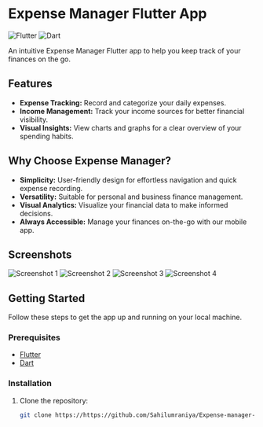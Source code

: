 # Expense Manager Flutter App

![Flutter](https://img.shields.io/badge/Flutter-3.13.8-blue.svg)
![Dart](https://img.shields.io/badge/Dart-3.1.4-green.svg)

An intuitive Expense Manager Flutter app to help you keep track of your finances on the go.

## Features

- **Expense Tracking:** Record and categorize your daily expenses.
- **Income Management:** Track your income sources for better financial visibility.
- **Visual Insights:** View charts and graphs for a clear overview of your spending habits.

## Why Choose Expense Manager?

- **Simplicity:** User-friendly design for effortless navigation and quick expense recording.
- **Versatility:** Suitable for personal and business finance management.
- **Visual Analytics:** Visualize your financial data to make informed decisions.
- **Always Accessible:** Manage your finances on-the-go with our mobile app.

## Screenshots

![Screenshot 1](screenshots/expensemanager2.jpg)
![Screenshot 2](screenshots/expensemanager.jpg)
![Screenshot 3](screenshots/expensemanager1.jpg)
![Screenshot 4](screenshots/expensemanager3.jpg)

## Getting Started

Follow these steps to get the app up and running on your local machine.

### Prerequisites

- [Flutter](https://flutter.dev/docs/get-started/install)
- [Dart](https://dart.dev/get-dart)

### Installation

1. Clone the repository:

   ```bash
   git clone https://https://github.com/Sahilumraniya/Expense-manager-Flutter-App
